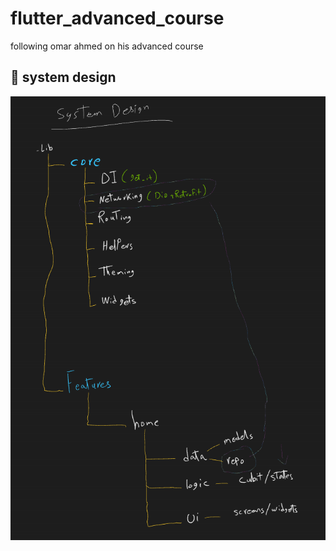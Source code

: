 # flutter_advanced_course

following omar ahmed on his advanced course

## 🧮 system design
![system design](image.png)
